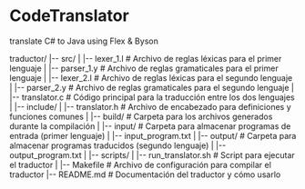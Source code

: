 # CodeTranslator
translate C# to Java using Flex &amp; Byson

traductor/
|-- src/
|   |-- lexer_1.l       # Archivo de reglas léxicas para el primer lenguaje
|   |-- parser_1.y      # Archivo de reglas gramaticales para el primer lenguaje
|   |-- lexer_2.l       # Archivo de reglas léxicas para el segundo lenguaje
|   |-- parser_2.y      # Archivo de reglas gramaticales para el segundo lenguaje
|   |-- translator.c    # Código principal para la traducción entre los dos lenguajes
|
|-- include/
|   |-- translator.h    # Archivo de encabezado para definiciones y funciones comunes
|
|-- build/              # Carpeta para los archivos generados durante la compilación
|
|-- input/              # Carpeta para almacenar programas de entrada (primer lenguaje)
|   |-- input_program.txt
|
|-- output/             # Carpeta para almacenar programas traducidos (segundo lenguaje)
|   |-- output_program.txt
|
|-- scripts/
|   |-- run_translator.sh   # Script para ejecutar el traductor
|
|-- Makefile            # Archivo de configuración para compilar el traductor
|-- README.md           # Documentación del traductor y cómo usarlo
